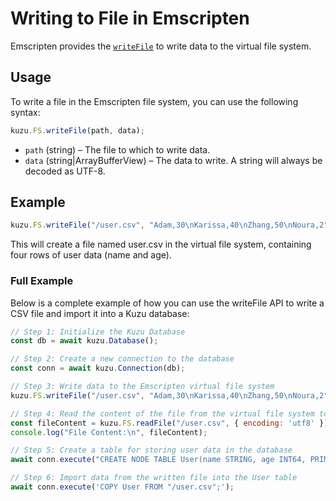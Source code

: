 # Writing to File in Emscripten
Emscripten provides the [`writeFile`](https://emscripten.org/docs/api_reference/Filesystem-API.html#FS.writeFile) to write data to the virtual file system. 

## Usage
To write a file in the Emscripten file system, you can use the following syntax:
```javascript
kuzu.FS.writeFile(path, data);
```
- `path` (string) – The file to which to write data.
- `data` (string|ArrayBufferView) – The data to write. A string will always be decoded as UTF-8.

## Example
```javascript
kuzu.FS.writeFile("/user.csv", "Adam,30\nKarissa,40\nZhang,50\nNoura,2");
```
This will create a file named user.csv in the virtual file system, containing four rows of user data (name and age).

### Full Example
Below is a complete example of how you can use the writeFile API to write a CSV file and import it into a Kuzu database:
```javascript
// Step 1: Initialize the Kuzu Database
const db = await kuzu.Database();

// Step 2: Create a new connection to the database
const conn = await kuzu.Connection(db);

// Step 3: Write data to the Emscripten virtual file system
kuzu.FS.writeFile("/user.csv", "Adam,30\nKarissa,40\nZhang,50\nNoura,2");

// Step 4: Read the content of the file from the virtual file system to verify
const fileContent = kuzu.FS.readFile("/user.csv", { encoding: 'utf8' });
console.log("File Content:\n", fileContent);

// Step 5: Create a table for storing user data in the database
await conn.execute("CREATE NODE TABLE User(name STRING, age INT64, PRIMARY KEY (name))");

// Step 6: Import data from the written file into the User table
await conn.execute('COPY User FROM "/user.csv";');
```

